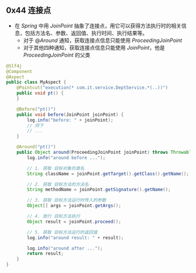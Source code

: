 ## 0x44 连接点

- 在 $Spring$ 中用 $JoinPoint$ 抽象了连接点，用它可以获得方法执行时的相关信息，包括方法名、参数、返回值、执行时间、执行结果等。
  - 对于 $@Around$ 通知，获取连接点信息只能使用 $ProceedingJoinPoint$
  - 对于其他四种通知，获取连接点信息只能使用 $JoinPoint$，他是 $ProceedingJoinPoint$ 的父类

```java
@Slf4j
@Component
@Aspect
public class MyAspect {
    @Pointcut("execution(* com.it.service.DeptService.*(..))")
    public void pt() {
    }

    @Before("pt()")
    public void before(JoinPoint joinPoint) {
        log.info("before: " + joinPoint);
        // 同下
        // ...
    }

    @Around("pt()")
    public Object around(ProceedingJoinPoint joinPoint) throws Throwable {
        log.info("around before ...");

        // 1. 获取 目标对象的类名
        String className = joinPoint.getTarget().getClass().getName();

        // 2. 获取 目标方法的方法名
        String methodName = joinPoint.getSignature().getName();

        // 3. 获取 目标方法运行时传入的参数
        Object[] args = joinPoint.getArgs();

        // 4. 放行 目标方法执行
        Object result = joinPoint.proceed();

        // 5. 获取 目标方法运行的返回值
        log.info("around result: " + result);

        log.info("around after ...");
        return result;
    }
}
```